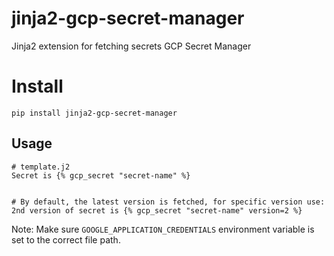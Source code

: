 # jinja2-gcp-secret-manager
Jinja2 extension for fetching secrets GCP Secret Manager

# Install

```console
pip install jinja2-gcp-secret-manager
```

## Usage

```
# template.j2
Secret is {% gcp_secret "secret-name" %}


# By default, the latest version is fetched, for specific version use:
2nd version of secret is {% gcp_secret "secret-name" version=2 %}
```

Note: Make sure `GOOGLE_APPLICATION_CREDENTIALS` environment variable is set to the correct file path.
